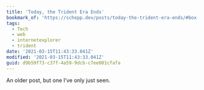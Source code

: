 ```yaml
---
title: 'Today, the Trident Era Ends'
bookmark_of: 'https://schepp.dev/posts/today-the-trident-era-ends/#box-sizing'
tags:
  - Tech
  - web
  - internetexplorer
  - trident
date: '2021-03-15T11:43:33.041Z'
modified: '2021-03-15T11:43:33.041Z'
guid: d9b59f73-c37f-4a59-9dcb-c7ee001cfafa
---
```

An older post, but one I’ve only just seen.
